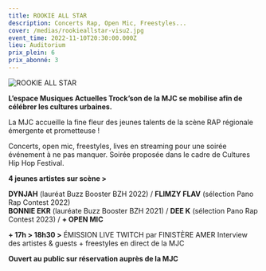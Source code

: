 ```yaml
---
title: ROOKIE ALL STAR
description: Concerts Rap, Open Mic, Freestyles...
cover: /medias/rookieallstar-visu2.jpg
event_time: 2022-11-10T20:30:00.000Z
lieu: Auditorium
prix_plein: 6
prix_abonné: 3
---
```

![](/medias/rookieallstar-visu2.jpg "ROOKIE ALL STAR")

**L’espace Musiques Actuelles Trock’son de la MJC se mobilise afin de célébrer les cultures urbaines.**

La MJC accueille la fine fleur des jeunes talents de la scène RAP régionale émergente et prometteuse !

Concerts, open mic, freestyles, lives en streaming pour une soirée événement à ne pas manquer.
Soirée proposée dans le cadre de Cultures Hip Hop Festival.

**4 jeunes artistes sur scène >** 

**DYNJAH** (lauréat Buzz Booster BZH 2022) / **FLIMZY FLAV** (sélection Pano Rap Contest 2022)\
**BONNIE EKR** (lauréate Buzz Booster BZH 2021) / **DEE K** (sélection Pano Rap Contest 2023) / **+ OPEN MIC** 

**+ 17h > 18h30 >** ÉMISSION LIVE TWITCH par FINISTÈRE AMER
Interview des artistes & guests + freestyles en direct de la MJC

**Ouvert au public sur réservation auprès de la MJC**